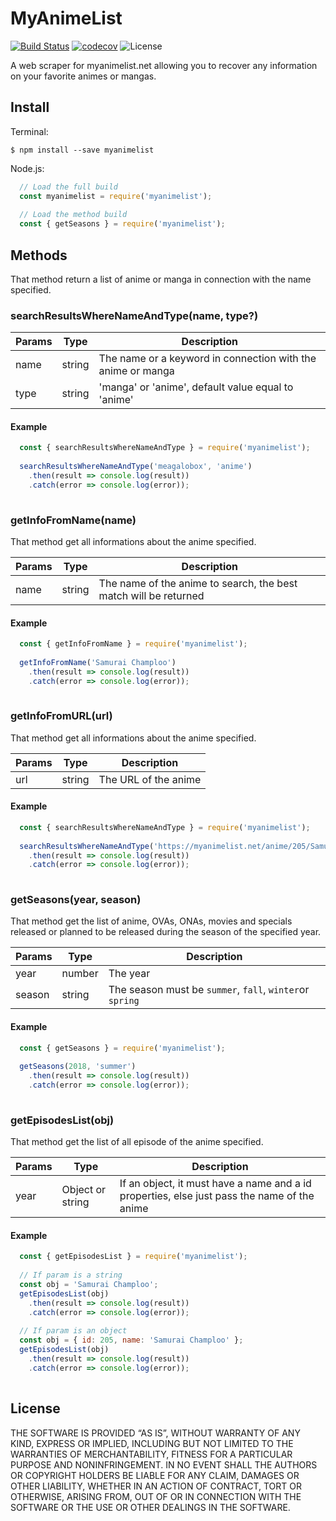 # MyAnimeList

[![Build Status](https://travis-ci.org/SombreroElGringo/MyAnimeList.svg?branch=develop)](https://travis-ci.org/SombreroElGringo/MyAnimeList)
[![codecov](https://codecov.io/gh/SombreroElGringo/MyAnimeList/branch/develop/graph/badge.svg)](https://codecov.io/gh/SombreroElGringo/MyAnimeList)
![License](https://img.shields.io/badge/License-MIT-blue.svg)

A web scraper for myanimelist.net allowing you to recover any information on your favorite animes or mangas.

## Install

Terminal:
```shell
$ npm install --save myanimelist
```

Node.js:
```js
  // Load the full build
  const myanimelist = require('myanimelist');
  
  // Load the method build
  const { getSeasons } = require('myanimelist');
```


## Methods

That method return a list of anime or manga in connection with the name specified.

### searchResultsWhereNameAndType(name, type?)

| Params | Type | Description |
| --- | --- | --- |
| name | string | The name or a keyword in connection with the anime or manga |
| type | string | 'manga' or 'anime', default value equal to 'anime' |

#### Example

```js
  const { searchResultsWhereNameAndType } = require('myanimelist');
  
  searchResultsWhereNameAndType('meagalobox', 'anime')
    .then(result => console.log(result))
    .catch(error => console.log(error));
    
```

### getInfoFromName(name)

That method get all informations about the anime specified.

| Params | Type | Description |
| --- | --- | --- |
| name | string | The name of the anime to search, the best match will be returned |

#### Example

```js
  const { getInfoFromName } = require('myanimelist');
  
  getInfoFromName('Samurai Champloo')
    .then(result => console.log(result))
    .catch(error => console.log(error));
    
```

### getInfoFromURL(url)

That method get all informations about the anime specified.

| Params | Type | Description |
| --- | --- | --- |
| url | string | The URL of the anime |

#### Example

```js
  const { searchResultsWhereNameAndType } = require('myanimelist');
  
  searchResultsWhereNameAndType('https://myanimelist.net/anime/205/Samurai_Champloo', 'anime')
    .then(result => console.log(result))
    .catch(error => console.log(error));
    
```

### getSeasons(year, season)

That method get the list of anime, OVAs, ONAs, movies and specials released or planned to be released during the season of the specified year.

| Params | Type | Description |
| --- | --- | --- |
| year | number | The year |
| season | string | The season must be `summer`, `fall`, `winter`or `spring` |

#### Example

```js
  const { getSeasons } = require('myanimelist');
  
  getSeasons(2018, 'summer')
    .then(result => console.log(result))
    .catch(error => console.log(error));
    
```

### getEpisodesList(obj)

That method get the list of all episode of the anime specified.

| Params | Type | Description |
| --- | --- | --- |
| year | Object or string | If an object, it must have a name and a id properties, else just pass the name of the anime |

#### Example

```js
  const { getEpisodesList } = require('myanimelist');
  
  // If param is a string 
  const obj = 'Samurai Champloo';
  getEpisodesList(obj)
    .then(result => console.log(result))
    .catch(error => console.log(error));
    
  // If param is an object
  const obj = { id: 205, name: 'Samurai Champloo' };
  getEpisodesList(obj)
    .then(result => console.log(result))
    .catch(error => console.log(error));
    
```

## License

THE SOFTWARE IS PROVIDED “AS IS”, WITHOUT WARRANTY OF ANY KIND, EXPRESS OR IMPLIED, INCLUDING BUT NOT LIMITED TO THE WARRANTIES OF MERCHANTABILITY, FITNESS FOR A PARTICULAR PURPOSE AND NONINFRINGEMENT. IN NO EVENT SHALL THE AUTHORS OR COPYRIGHT HOLDERS BE LIABLE FOR ANY CLAIM, DAMAGES OR OTHER LIABILITY, WHETHER IN AN ACTION OF CONTRACT, TORT OR OTHERWISE, ARISING FROM, OUT OF OR IN CONNECTION WITH THE SOFTWARE OR THE USE OR OTHER DEALINGS IN THE SOFTWARE.
